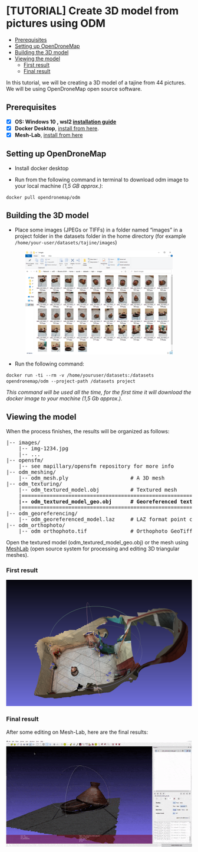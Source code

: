 # [TUTORIAL] Create 3D model from pictures using ODM

- [Prerequisites](#prerequisites)
- [Setting up OpenDroneMap](#setting-up-opendronemap)
- [Building the 3D model](#building-the-3d-model)
- [Viewing the model](#viewing-the-model)
  - [First result](#first-result)
  - [Final result](#final-result)

In this tutorial, we will be creating a 3D model of a tajine from 44 pictures. We will be using OpenDroneMap open source software.

## Prerequisites

- [x] **OS: Windows 10 , wsl2 [installation guide](https://docs.microsoft.com/en-us/windows/wsl/install-win10)**
- [x] **Docker Desktop**, [install from here](https://docs.docker.com/get-docker/).
- [x] **Mesh-Lab**, [install from here](https://www.meshlab.net/#download)

## Setting up OpenDroneMap

- Install docker desktop

- Run from the following command in terminal to download odm image to your local machine _(1,5 GB approx.)_:

```
docker pull opendronemap/odm
```

## Building the 3D model

- Place some images (JPEGs or TIFFs) in a folder named “images” in a project folder in the datasets folder in the home directory (for example `/home/your-user/datasets/tajine/images`)

<center>
<img src="https://github.com/ayoubft/Journey-GSoC-21/raw/main/res/images/images_for_odm.png" alt="Tajine images for odm" width="400"/>
</center>

- Run the following command:

```
docker run -ti --rm -v /home/youruser/datasets:/datasets opendronemap/odm --project-path /datasets project
```

_This command will be used all the time, for the first time it will download the docker image to your machine (1,5 Gb approx.)._

## Viewing the model

When the process finishes, the results will be organized as follows:

<pre>
|-- images/
    |-- img-1234.jpg
    |-- ...
|-- opensfm/
    |-- see mapillary/opensfm repository for more info
|-- odm_meshing/
    |-- odm_mesh.ply                    # A 3D mesh
|-- odm_texturing/
    |-- odm_textured_model.obj          # Textured mesh
    |======================================================================
    <b>|-- odm_textured_model_geo.obj      # Georeferenced textured mesh</b>  ||
    |======================================================================
|-- odm_georeferencing/
    |-- odm_georeferenced_model.laz     # LAZ format point cloud
|-- odm_orthophoto/
    |-- odm_orthophoto.tif              # Orthophoto GeoTiff
</pre>

Open the textured model (odm_textured_model_geo.obj) or the mesh using [MeshLab](https://www.meshlab.net/) (open source system for processing and editing 3D triangular meshes).

### First result

<center>
<img src="https://github.com/ayoubft/Journey-GSoC-21/raw/main/res/images/first-model-unedited.png" alt="first model unedited" width="600"/>
</center>

### Final result

After some editing on Mesh-Lab, here are the final results:

<center>
<img src="https://github.com/ayoubft/Journey-GSoC-21/raw/main/res/images/tajine-final.gif" alt="final tajine" width="800"/>
</center>

